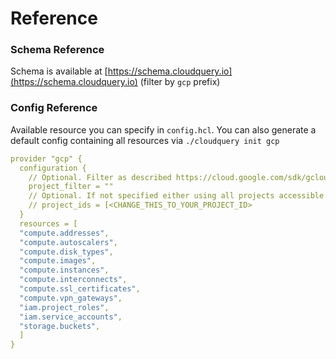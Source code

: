 # Reference

### Schema Reference

Schema is available at [https://schema.cloudquery.io](https://schema.cloudquery.io) \(filter by `gcp` prefix\) 

### Config Reference

Available resource you can specify in `config.hcl`. You can also generate a default config containing all resources via `./cloudquery init gcp`

```yaml
provider "gcp" {
  configuration {
    // Optional. Filter as described https://cloud.google.com/sdk/gcloud/reference/projects/list --filter
    project_filter = ""
    // Optional. If not specified either using all projects accessible.
    // project_ids = [<CHANGE_THIS_TO_YOUR_PROJECT_ID>
  }
  resources = [
  "compute.addresses",
  "compute.autoscalers",
  "compute.disk_types",
  "compute.images",
  "compute.instances",
  "compute.interconnects",
  "compute.ssl_certificates",
  "compute.vpn_gateways",
  "iam.project_roles",
  "iam.service_accounts",
  "storage.buckets",
  ]
}

```

